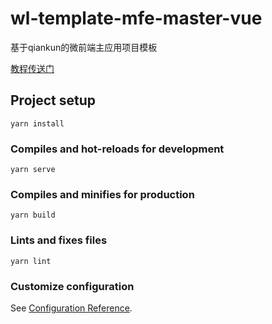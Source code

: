 # wl-template-mfe-master-vue

基于qiankun的微前端主应用项目模板

[教程传送门](https://juejin.im/post/5ea803d15188256d7110c909)

## Project setup
```
yarn install
```

### Compiles and hot-reloads for development
```
yarn serve
```

### Compiles and minifies for production
```
yarn build
```

### Lints and fixes files
```
yarn lint
```

### Customize configuration
See [Configuration Reference](https://cli.vuejs.org/config/).
